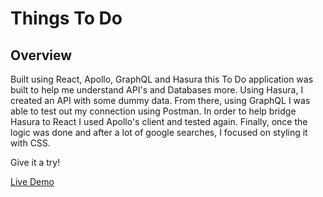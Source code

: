 # Things To Do

## Overview

Built using React, Apollo, GraphQL and Hasura this To Do application was built to help me understand API's and Databases more. Using Hasura, I created an API with some dummy data. From there, using GraphQL I was able to test out my connection using Postman. In order to help bridge Hasura to React I used Apollo's client and tested again. Finally, once the logic was done and after a lot of google searches, I focused on styling it with CSS. 

Give it a try! 

[Live Demo](https://efrenmarin45.github.io/React-ToDo/)




